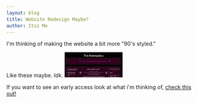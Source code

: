 ```yaml
---
layout: blog
title: Website Redesign Maybe?
author: Itzz Me
---
```


I'm thinking of making the website a bit more "90's styled."

Like these maybe. Idk.
<img src="/assets/images/misc/internautica.jpg" style="max-width: 30%; height: auto;" />

If you want to see an early access look at what i'm thinking of, <a href="/testpage.html">check this out!</a>